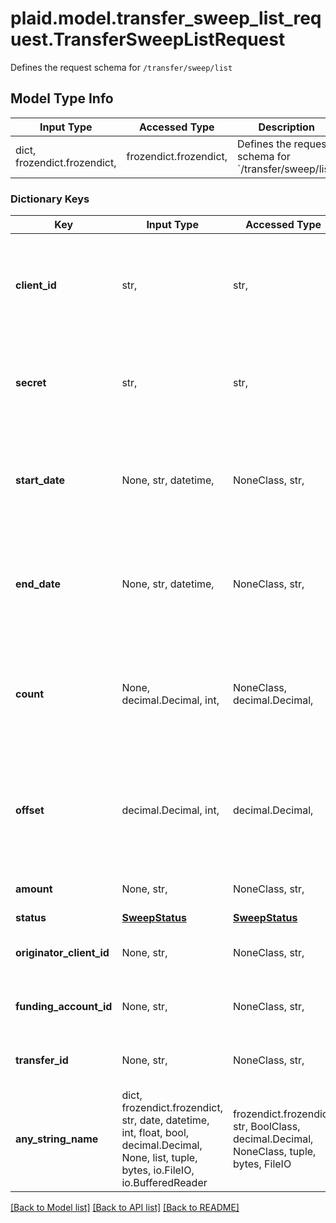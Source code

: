 # plaid.model.transfer_sweep_list_request.TransferSweepListRequest

Defines the request schema for `/transfer/sweep/list`

## Model Type Info
Input Type | Accessed Type | Description | Notes
------------ | ------------- | ------------- | -------------
dict, frozendict.frozendict,  | frozendict.frozendict,  | Defines the request schema for &#x60;/transfer/sweep/list&#x60; | 

### Dictionary Keys
Key | Input Type | Accessed Type | Description | Notes
------------ | ------------- | ------------- | ------------- | -------------
**client_id** | str,  | str,  | Your Plaid API &#x60;client_id&#x60;. The &#x60;client_id&#x60; is required and may be provided either in the &#x60;PLAID-CLIENT-ID&#x60; header or as part of a request body. | [optional] 
**secret** | str,  | str,  | Your Plaid API &#x60;secret&#x60;. The &#x60;secret&#x60; is required and may be provided either in the &#x60;PLAID-SECRET&#x60; header or as part of a request body. | [optional] 
**start_date** | None, str, datetime,  | NoneClass, str,  | The start datetime of sweeps to return (RFC 3339 format). | [optional] value must conform to RFC-3339 date-time
**end_date** | None, str, datetime,  | NoneClass, str,  | The end datetime of sweeps to return (RFC 3339 format). | [optional] value must conform to RFC-3339 date-time
**count** | None, decimal.Decimal, int,  | NoneClass, decimal.Decimal,  | The maximum number of sweeps to return. | [optional] if omitted the server will use the default value of 25
**offset** | decimal.Decimal, int,  | decimal.Decimal,  | The number of sweeps to skip before returning results. | [optional] if omitted the server will use the default value of 0
**amount** | None, str,  | NoneClass, str,  | Filter sweeps to only those with the specified amount. | [optional] 
**status** | [**SweepStatus**](SweepStatus.md) | [**SweepStatus**](SweepStatus.md) |  | [optional] 
**originator_client_id** | None, str,  | NoneClass, str,  | Filter sweeps to only those with the specified originator client. | [optional] 
**funding_account_id** | None, str,  | NoneClass, str,  | Filter sweeps to only those with the specified &#x60;funding_account_id&#x60;. | [optional] 
**transfer_id** | None, str,  | NoneClass, str,  | Filter sweeps to only those with the included &#x60;transfer_id&#x60;. | [optional] 
**any_string_name** | dict, frozendict.frozendict, str, date, datetime, int, float, bool, decimal.Decimal, None, list, tuple, bytes, io.FileIO, io.BufferedReader | frozendict.frozendict, str, BoolClass, decimal.Decimal, NoneClass, tuple, bytes, FileIO | any string name can be used but the value must be the correct type | [optional]

[[Back to Model list]](../../README.md#documentation-for-models) [[Back to API list]](../../README.md#documentation-for-api-endpoints) [[Back to README]](../../README.md)

